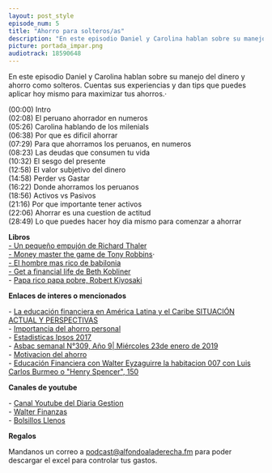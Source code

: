 ```yaml
---
layout: post_style
episode_num: 5
title: "Ahorro para solteros/as"
description: "En este episodio Daniel y Carolina hablan sobre su manejo del dinero y ahorro como solteros. Cuentas sus experiencias y dan tips que puedes aplicar hoy mismo para maximizar tus ahorros."
picture: portada_impar.png
audiotrack: 18590648
---
```


En este episodio Daniel y Carolina hablan sobre su manejo del dinero y ahorro como solteros. Cuentas sus experiencias y dan tips que puedes aplicar hoy mismo para maximizar tus ahorros.·  
  
  
(00:00) Intro   
(02:08) El peruano ahorrador en numeros   
(05:26) Carolina hablando de los milenials   
(06:38) Por que es dificil ahorrar   
(07:29) Para que ahorramos los peruanos, en numeros   
(08:23) Las deudas que consumen tu vida   
(10:32) El sesgo del presente   
(12:58) El valor subjetivo del dinero   
(14:58) Perder vs Gastar  
(16:22) Donde ahorramos los peruanos  
(18:56) Activos vs Pasivos  
(21:16) Por que importante tener activos  
(22:06) Ahorrar es una cuestion de actitud  
(28:49) Lo que puedes hacer hoy dia mismo para comenzar a ahorrar  
  
**Libros**  
[\- Un pequeño empujón de Richard Thaler](https://www.amazon.com/peque%C3%B1o-empuj%C3%B3n-necesitas-decisiones-felicidad-ebook/dp/B076QMQW7D/ref=sr_1_4?dchild=1&keywords=Richard+H.+Thaler&qid=1617472000&sr=8-4)  
[\- Money master the game de Tony Robbins](https://www.amazon.com/MONEY-Master-Game-Tony-Robbins-audiobook/dp/B00OPAJZGG/ref=sr_1_1?dchild=1&keywords=money+master+the+game&qid=1617472075&sr=8-1)·  
[\- El hombre mas rico de babilonia](https://www.amazon.com/El-Hombre-Mas-Rico-Babilonia-audiolibro/dp/B00609TCDQ/ref=sr_1_1?crid=CBWL5D81KSVU&dchild=1&keywords=el+hombre+mas+rico+de+babilonia&qid=1617472117&s=audible&sprefix=el+hombre+mas+%2Caudible%2C355&sr=1-1)  
[\- Get a financial life de Beth Kobliner](https://www.amazon.com/Get-Financial-Life-Beth-Kobliner-audiobook/dp/B003BGEHA4/ref=sr_1_1?dchild=1&keywords=Get+a+financial+life&qid=1617472146&s=audible&sr=1-1)  
\- [Papa rico papa pobre, Robert Kiyosaki](https://www.amazon.com/Padre-Rico-Pobre-Edici%C3%B3n-aniversario/dp/1945540826/ref=sr_1_1?crid=179LG8PPVPUH7&dchild=1&keywords=papa+rico+papa+pobre+en+espa%C3%B1ol&qid=1614926463&sprefix=papa+rico+pa%2Caps%2C260&sr=8-1)  

**Enlaces de interes o mencionados**

\- [La educación financiera en América Latina y el Caribe SITUACIÓN ACTUAL Y PERSPECTIVAS](https://www.oecd.org/daf/fin/financial-education/OECD_CAF_Financial_Education_Latin_AmericaES.pdf)   
\- [Importancia del ahorro personal](https://elcomercio.pe/economia/opinion/la-importancia-del-ahorro-personal-y-familiar-por-paul-rebolledo-finanzas-personales-noticia/)  
\- [Estadisticas Ipsos 2017](https://www.ipsos.com/sites/default/files/ct/publication/documents/2017-09/Siete-de-cada-diez-adolescentes-en-el-pais-ahorran.pdf)  
\- [Asbac semanal N°309, Año 9| Miércoles 23de enero de 2019](https://www.asbanc.com.pe/Publicaciones/ASBANC_Semanal_309.pdf)  
\- [Motivacion del ahorro](https://www.sbs.gob.pe/Portals/4/jer/PUB-ESTUDIOS-INVESTIGACIONES/Determinantes%20del%20ahorro%20voluntario%20en%20el%20Peru_DT-001-2020_2.pdf)  
\- [Educación Financiera con Walter Eyzaguirre la habitacion 007 con Luis Carlos Burmeo o "Henry Spencer", 150](https://www.youtube.com/watch?v=_tnpSfN5FU4)

**Canales de youtube**

\- [Canal Youtube del Diaria Gestion](https://www.youtube.com/user/Gestionpe/playlists)  
\- [Walter Finanzas](https://www.youtube.com/c/WalterEyzaguirre/featured)  
\- [Bolsillos Llenos](https://www.youtube.com/channel/UCGpz2hAb8YKfGo_uA4AFr2g)

**Regalos**

Mandanos un correo a [podcast@alfondoaladerecha.fm](mailto:podcast@alfondoaladerecha.fm) para poder descargar el excel para controlar tus gastos.

